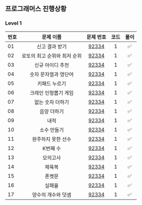 ## 프로그래머스 진행상황
### Level 1
| 번호 | 문제 이름            | 문제 번호 | 코드  | 풀이  |
|:--|:------------------:|:-------:|:-----:|:-----:|
| 01 | 신고 결과 받기         | [92334](https://programmers.co.kr/learn/courses/30/lessons/92334) | 1   | ✅   |
| 02 | 로또의 최고 순위와 최저 순위 | [92334](https://programmers.co.kr/learn/courses/30/lessons/92334) | 1   | ✅   |
| 03 | 신규 아이디 추천        | [92334](https://programmers.co.kr/learn/courses/30/lessons/92334) | 1   | ✅   |
| 04 | 숫자 문자열과 영단어      | [92334](https://programmers.co.kr/learn/courses/30/lessons/92334) |  1  | ✅   |
| 05 | 키패드 누르기      |[92334](https://programmers.co.kr/learn/courses/30/lessons/92334)  | 1   | ✅   |
| 06 | 크레인 인형뽑기 게임      | [92334](https://programmers.co.kr/learn/courses/30/lessons/92334) |   1 | ✅   |
| 07 | 없는 숫자 더하기      | [92334](https://programmers.co.kr/learn/courses/30/lessons/92334) | 1  | ✅   |
| 08 | 음양 더하기      | [92334](https://programmers.co.kr/learn/courses/30/lessons/92334) | 1   | ✅   |
| 09 | 내적      | [92334](https://programmers.co.kr/learn/courses/30/lessons/92334) |  1  | ✅   |
| 10 | 소수 만들기      | [92334](https://programmers.co.kr/learn/courses/30/lessons/92334) |1    | ✅   |
| 11 | 완주하지 못한 선수      | [92334](https://programmers.co.kr/learn/courses/30/lessons/92334) |  1  | ✅   |
| 12 | K번째 수      |[92334](https://programmers.co.kr/learn/courses/30/lessons/92334)  |  1  | ✅   |
| 13 | 모의고사      | [92334](https://programmers.co.kr/learn/courses/30/lessons/92334) |  1  | ✅   |
| 14 | 체육복      |  [92334](https://programmers.co.kr/learn/courses/30/lessons/92334)| 1   | ✅   |
| 15 | 폰켓몬      | [92334](https://programmers.co.kr/learn/courses/30/lessons/92334) | 1   | ✅   |
| 16 | 실패율      | [92334](https://programmers.co.kr/learn/courses/30/lessons/92334) |  1  | ✅   |
| 17 | 양수의 개수와 덧셈      | [92334](https://programmers.co.kr/learn/courses/30/lessons/92334) | 1   | ✅   |

